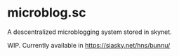 # microblog.sc

A descentralized microblogging system stored in skynet.

WIP. Currently available in https://siasky.net/hns/bunnu/
